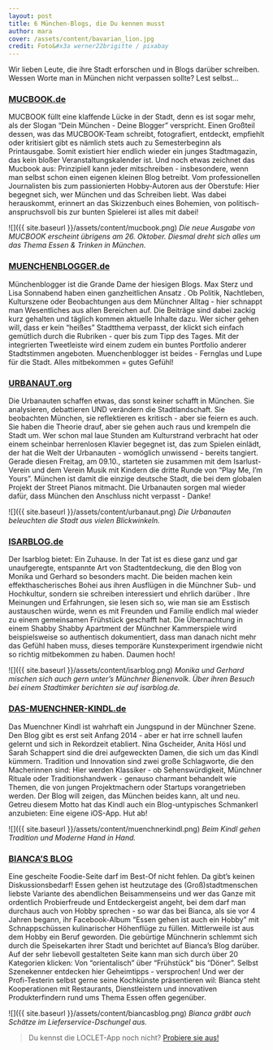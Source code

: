 ```yaml
---
layout: post
title: 6 München-Blogs, die Du kennen musst
author: mara
cover: /assets/content/bavarian_lion.jpg
credit: Foto&#x3a werner22brigitte / pixabay
---
```


Wir lieben Leute, die ihre Stadt erforschen und in Blogs darüber schreiben. Wessen Worte man in München nicht 
verpassen sollte? Lest selbst…

### [MUCBOOK.de](http://www.mucbook.de)

MUCBOOK füllt eine klaffende Lücke in der Stadt, denn es ist sogar mehr, als der Slogan “Dein München  - Deine 
Blogger” verspricht. Einen Großteil dessen, was das MUCBOOK-Team schreibt, fotografiert, entdeckt, empfiehlt oder 
kritisiert gibt es nämlich stets auch zu Semesterbeginn als Printausgabe. Somit existiert hier endlich wieder ein 
junges Stadtmagazin, das kein bloßer Veranstaltungskalender ist. Und noch etwas zeichnet das Mucbook aus: 
Prinzipiell kann jeder mitschreiben - insbesondere, wenn man selbst schon einen eigenen kleinen Blog betreibt. Vom 
professionellen Journalisten bis zum passionierten Hobby-Autoren aus der Oberstufe: Hier begegnet sich, wer München 
und das Schreiben liebt. Was dabei herauskommt, erinnert an das Skizzenbuch eines Bohemien, von 
politisch-anspruchsvoll bis zur bunten Spielerei ist alles mit dabei!

![]({{ site.baseurl }}/assets/content/mucbook.png)
*Die neue Ausgabe von MUCBOOK erscheint übrigens am 26. Oktober. Diesmal dreht sich alles um das Thema Essen & 
Trinken in München.*


### [MUENCHENBLOGGER.de](http://www.muenchenblogger.de)

Münchenblogger ist die Grande Dame der hiesigen Blogs. Max Sterz und Lisa Sonnabend haben einen ganzheitlichen Ansatz
. Ob Politik, Nachtleben, Kulturszene oder Beobachtungen aus dem Münchner Alltag - hier schnappt man Wesentliches aus
allen Bereichen auf. Die Beiträge sind dabei zackig kurz gehalten und täglich kommen aktuelle Inhalte dazu. Wer 
sicher gehen will, dass er kein “heißes” Stadtthema verpasst, der klickt sich einfach gemütlich durch die Rubriken - 
quer bis zum Tipp des Tages. Mit der integrierten Tweetleiste wird einem zudem ein buntes Portfolio anderer 
Stadtstimmen angeboten. Muenchenblogger ist beides -  Fernglas und Lupe für die Stadt. Alles mitbekommen = gutes Gefühl!


### [URBANAUT.org](http://www.urbanaut.org)

Die Urbanauten schaffen etwas, das sonst keiner schafft in München. Sie analysieren, debattieren UND verändern die 
Stadtlandschaft. Sie beobachten München, sie reflektieren es kritisch - aber sie feiern es auch. Sie haben die 
Theorie drauf, aber sie gehen auch raus und krempeln die Stadt um. Wer schon mal laue Stunden am Kulturstrand 
verbracht hat oder einem scheinbar herrenlosen Klavier begegnet ist, das zum Spielen einlädt, der hat die Welt der 
Urbanauten - womöglich unwissend - bereits tangiert. Gerade diesen Freitag, am 09.10., starteten sie zusammen mit dem
Isarlust-Verein und dem Verein Musik mit Kindern die dritte Runde von “Play Me, I’m Yours”. München ist damit die 
einzige deutsche Stadt, die bei dem globalen Projekt der Street Pianos mitmacht. Die Urbanauten sorgen mal wieder 
dafür, dass München den Anschluss nicht verpasst - Danke!

![]({{ site.baseurl }}/assets/content/urbanaut.png)
*Die Urbanauten beleuchten die Stadt aus vielen Blickwinkeln.*


### [ISARBLOG.de](http://www.isarblog.de)

Der Isarblog bietet: Ein Zuhause. In der Tat ist es diese ganz und gar unaufgeregte, entspannte Art von 
Stadtentdeckung, die den Blog von Monika und Gerhard so besonders macht. Die beiden machen kein effekthascherisches 
Bohei aus ihren Ausflügen in die Münchner Sub- und Hochkultur, sondern sie schreiben interessiert und ehrlich darüber
. Ihre Meinungen und Erfahrungen, sie lesen sich so, wie man sie am Esstisch austauschen würde, wenn es  mit Freunden
und Familie endlich mal wieder zu einem gemeinsamen Frühstück geschafft hat. Die Übernachtung in einem Shabby Shabby
Apartment der Münchner Kammerspiele wird beispielsweise so authentisch dokumentiert, dass man danach nicht mehr das
Gefühl haben muss, dieses temporäre Kunstexperiment irgendwie nicht so richtig mitbekommen zu haben. Daumen hoch!

![]({{ site.baseurl }}/assets/content/isarblog.png)
*Monika und Gerhard mischen sich auch gern unter’s Münchner Bienenvolk. Über ihren Besuch bei einem Stadtimker 
berichten sie auf isarblog.de.*


### [DAS-MUENCHNER-KINDL.de](http://das-muenchner-kindl.de)

Das Muenchner Kindl ist wahrhaft ein Jungspund in der Münchner Szene. Den Blog gibt es erst seit Anfang 2014 - aber 
er hat irre schnell laufen gelernt und sich in Rekordzeit etabliert. Nina Gscheider, Anita Hösl und Sarah Schappert 
sind die drei aufgeweckten Damen, die sich um das Kindl kümmern. Tradition und Innovation sind zwei große 
Schlagworte, die den Macherinnen sind: Hier werden Klassiker - ob Sehenswürdigkeit, Münchner Rituale oder 
Traditionshandwerk - genauso charmant behandelt wie Themen, die von jungen Projektmachern oder Startups 
vorangetrieben werden. Der Blog will zeigen, das München beides kann, alt und neu. Getreu diesem Motto hat das Kindl 
auch ein Blog-untypisches Schmankerl anzubieten: Eine eigene iOS-App. Hut ab!

![]({{ site.baseurl }}/assets/content/muenchnerkindl.png)
*Beim Kindl gehen Tradition und Moderne Hand in Hand.*


### [BIANCA’S BLOG](http://essengehenistaucheinhobby.de)

Eine gescheite Foodie-Seite darf im Best-Of nicht fehlen. Da gibt’s keinen Diskussionsbedarf! Essen gehen ist 
heutzutage des (Groß)stadtmenschen liebste Variante des abendlichen Beisammenseins und wer das Ganze mit ordentlich 
Probierfreude und Entdeckergeist angeht, bei dem darf man durchaus auch von Hobby sprechen - so war das bei Bianca, 
als sie vor 4 Jahren begann, ihr Facebook-Album “Essen gehen ist auch ein Hobby” mit Schnappschüssen kulinarischer 
Höhenflüge zu füllen. Mittlerweile ist aus dem Hobby ein Beruf geworden. Die gebürtige Münchnerin schlemmt sich durch
die Speisekarten ihrer Stadt und berichtet auf Bianca’s Blog darüber. Auf der sehr liebevoll gestalteten Seite kann 
man sich durch über 20 Kategorien klicken: Von “orientalisch” über “Frühstück” bis “Döner”. Selbst Szenekenner 
entdecken hier Geheimtipps - versprochen! Und wer der Profi-Testerin selbst gerne seine Kochkünste präsentieren wil: 
Bianca steht Kooperationen mit Restaurants, Dienstleistern und innovativen Produkterfindern rund ums Thema Essen 
offen gegenüber.

![]({{ site.baseurl }}/assets/content/biancasblog.png)
*Bianca gräbt auch Schätze im Lieferservice-Dschungel aus.*


> Du kennst die LOCLET-App noch nicht? [Probiere sie aus!](https://app.adjust.com/jjtlsl?fallback=http%3A%2F%2Fapp.loclet.com)